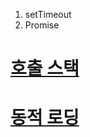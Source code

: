 1. setTimeout
2. Promise

# [호출 스택](https://www.zerocho.com/category/JavaScript/post/597f34bbb428530018e8e6e2)


# [동적 로딩](https://ko.javascript.info/script-async-defer)
